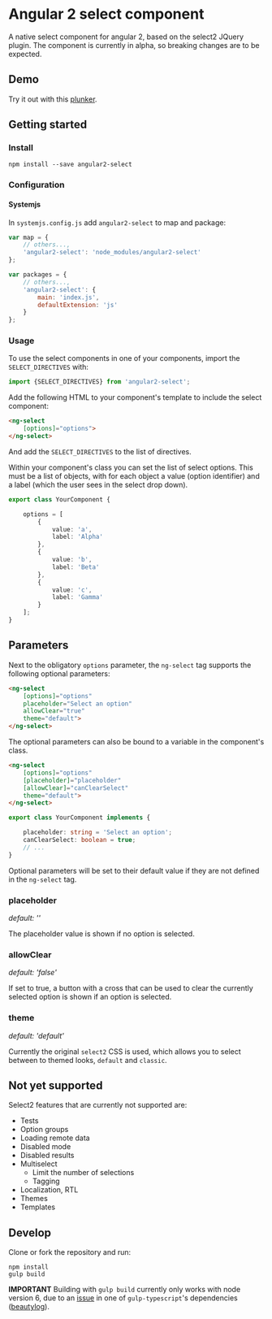 # Angular 2 select component

A native select component for angular 2, based on the select2 JQuery plugin. The
component is currently in alpha, so breaking changes are to be expected.

## Demo

Try it out with this [plunker].

## Getting started

### Install

```
npm install --save angular2-select
```

### Configuration

#### Systemjs

In `systemjs.config.js` add `angular2-select` to map and package:

```javascript
var map = {
	// others...,
	'angular2-select': 'node_modules/angular2-select'
};

var packages = {
	// others...,
	'angular2-select': {
		main: 'index.js',
		defaultExtension: 'js'
	}
};
```

### Usage

To use the select components in one of your components, import the
`SELECT_DIRECTIVES` with:

```typescript
import {SELECT_DIRECTIVES} from 'angular2-select';
```

Add the following HTML to your component's template to include the select
component:

```html
<ng-select
	[options]="options">
</ng-select>
```

And add the `SELECT_DIRECTIVES` to the list of directives.

Within your component's class you can set the list of select options. This must
be a list of objects, with for each object a value (option identifier) and a
label (which the user sees in the select drop down).

```typescript
export class YourComponent {

    options = [
		{
			value: 'a',
			label: 'Alpha'
		},
		{
			value: 'b',
			label: 'Beta'
		},
		{
			value: 'c',
			label: 'Gamma'
		}
	];
}
```

## Parameters

Next to the obligatory `options` parameter, the `ng-select` tag supports the
following optional parameters:

```html
<ng-select
	[options]="options"
    placeholder="Select an option"
    allowClear="true"
    theme="default">
</ng-select>

```

The optional parameters can also be bound to a variable in the component's
class.

```html
<ng-select
	[options]="options"
    [placeholder]="placeholder"
    [allowClear]="canClearSelect"
    theme="default">
</ng-select>

```

``` typescript
export class YourComponent implements {

    placeholder: string = 'Select an option';
    canClearSelect: boolean = true;
    // ...
}
```

Optional parameters will be set to their default value if they are not defined
in the `ng-select` tag.

### placeholder

*default: ''*

The placeholder value is shown if no option is selected.

### allowClear

*default: 'false'*

If set to true, a button with a cross that can be used to clear the currently
selected option is shown if an option is selected.

### theme

*default: 'default'*

Currently the original `select2` CSS is used, which allows you to select between
to themed looks, `default` and `classic`.

## Not yet supported

Select2 features that are currently not supported are:

- Tests
- Option groups
- Loading remote data
- Disabled mode
- Disabled results
- Multiselect
    - Limit the number of selections
    - Tagging
- Localization, RTL
- Themes
- Templates

## Develop

Clone or fork the repository and run:

```
npm install
gulp build
```

**IMPORTANT** Building with `gulp build` currently only works with node version
6, due to an [issue] in one of `gulp-typescript`'s dependencies ([beautylog]).

[plunker]: https://plnkr.co/edit/JcG8uO9nIfSGMEKdLf0Y?p=preview
[issue]: https://gitlab.com/pushrocks/beautylog/issues/7
[beautylog]: https://gitlab.com/pushrocks/beautylog

